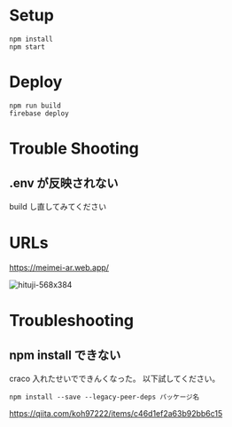 # Setup

```
npm install
npm start
```

# Deploy
```
npm run build
firebase deploy
```

# Trouble Shooting

## .env が反映されない

build し直してみてください

# URLs 

https://meimei-ar.web.app/

![hituji-568x384](https://user-images.githubusercontent.com/86940870/171137660-cf7901af-e741-498d-bdba-0de8f099ec0a.jpeg)

# Troubleshooting

## npm install できない

craco 入れたせいでできんくなった。
以下試してください。

```
npm install --save --legacy-peer-deps パッケージ名
```

https://qiita.com/koh97222/items/c46d1ef2a63b92bb6c15
